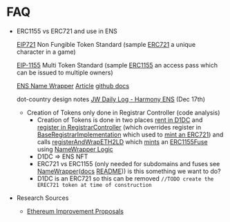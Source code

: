 # FAQ

- ERC1155 vs ERC721 and use in ENS

    [EIP721](https://eips.ethereum.org/EIPS/eip-721) Non Fungible Token Standard (sample [ERC721](https://opensea.io/collection/gamaspacestation) a unique character in a game)

    [EIP-1155](https://eips.ethereum.org/EIPS/eip-1155) Multi Token Standard (sample  [ERC1155](https://opensea.io/assets/ethereum/0xa698cf4e59a6e21a97675603e541f1aa5c7d44a3/2) an access pass which can be issued to multiple owners)

    [ENS Name Wrapper](https://docs.ens.domains/dapp-developer-guide/ens-data-guide#namewrapper) [Article](https://web3domains.com/ens-name-wrapper-features-benefits-web3/) [github docs](https://github.com/ensdomains/ens-contracts/tree/master/contracts/wrapper)

    dot-country design notes [JW Daily Log - Harmony ENS](https://www.notion.so/JW-Daily-Log-Harmony-ENS-29f1a291ab1844e9973016d2cb44eb80) (Dec 17th)

  - Creation of Tokens only done in Registrar Controller (code analysis)
    - Creation of Tokens is done in two places [rent in D1DC](https://github.com/jw-1ns/dot-country/blob/ens-contracts/contracts/contracts/D1DC.sol#L203) and [register in RegistrarController](https://github.com/jw-1ns/ens-deployer/blob/multichain/contract/contracts/RegistrarController.sol#L175) (which overrides register in [BaseRegistrarImplementation](https://github.com/jw-1ns/ens-contracts/blob/jw-harmony-build/contracts/ethregistrar/BaseRegistrarImplementation.sol#L121) which used to [mint an ERC721](https://github.com/jw-1ns/ens-contracts/blob/jw-harmony-build/contracts/ethregistrar/BaseRegistrarImplementation.sol#L160)) and calls [registerAndWrapETH2LD](https://github.com/jw-1ns/ens-contracts/blob/jw-harmony-build/contracts/wrapper/NameWrapper.sol#L257) which [mints](https://github.com/jw-1ns/ens-contracts/blob/jw-harmony-build/contracts/wrapper/NameWrapper.sol#L811) an [ERC1155Fuse](https://github.com/jw-1ns/ens-contracts/blob/jw-harmony-build/contracts/wrapper/ERC1155Fuse.sol) using [NameWrapper Logic](https://github.com/jw-1ns/ens-contracts/tree/jw-harmony-build/contracts/wrapper)
    - D1DC ⇒ ENS NFT
    - ERC721 vs ERC1155 (only needed for subdomains and fuses see [NameWrapper](https://github.com/jw-1ns/ens-contracts/blob/jw-harmony-build/contracts/wrapper/NameWrapper.sol)([docs](https://docs.ens.domains/contract-api-reference/name-processing) [README](https://github.com/jw-1ns/ens-contracts/tree/jw-harmony-build/contracts/wrapper))) is this something we want to do?
    - D1DC is an ERC721 so this can be removed `//TODO create the EREC721 token at time of construction`
- Research Sources
  - [Ethereum Improvement Proposals](https://eips.ethereum.org/)
